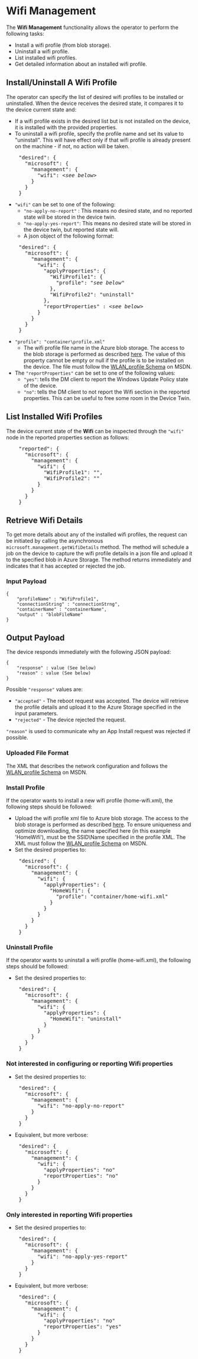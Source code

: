 # Wifi Management

The **Wifi Management** functionality allows the operator to perform the following tasks:
- Install a wifi profile (from blob storage).
- Uninstall a wifi profile.
- List installed wifi profiles.
- Get detailed information about an installed wifi profile.

## Install/Uninstall A Wifi Profile
The operator can specify the list of desired wifi profiles to be installed or uninstalled. When the device receives the desired state, it compares it to the device current state and:
- If a wifi profile exists in the desired list but is not installed on the device, it is installed with the provided properties.
- To uninstall a wifi profile, specify the profile name and set its value to "uninstall". This will have effect only if that wifi profile is already present on the machine - if not, no action will be taken.

<pre>
    "desired": {
      "microsoft": {
        "management": {
          "wifi": &lt;<i>see below</i>&gt;
        }
      }
    }
</pre>

- ```"wifi"``` can be set to one of the following:
    - ```"no-apply-no-report"``` : This means no desired state, and no reported state will be stored in the device twin.
  - ```"no-apply-yes-report"```: This means no desired state will be stored in the device twin, but reported state will.
  - A json object of the following format:

<pre>
    "desired": {
      "microsoft": {
        "management": {
          "wifi": {
            "applyProperties": {
              "WifiProfile1": {
                "profile": "<i>see below</i>"
              },
              "WifiProfile2": "uninstall"
            },
            "reportProperties" : &lt;<i>see below</i>&gt;
          }
        }
      }
    }
</pre>

- `"profile": "container\profile.xml"`
  - The wifi profile file name in the Azure blob storage. The access to the blob storage is performed as described [here](blob-storage.md). The value of this property cannot be empty or null if the profile is to be installed on the device.  The file must follow the [WLAN_profile Schema](http://go.microsoft.com/fwlink/p/?LinkId=325608) on MSDN.
- The ```"reportProperties"``` can be set to one of the following values:
  - ```"yes"```: tells the DM client to report the Windows Update Policy state of the device.
  - ```"no"```: tells the DM client to not report the Wifi section in the reported properties. This can be useful to free some room in the Device Twin.

## List Installed Wifi Profiles
The device current state of the **Wifi** can be inspected through the ```"wifi"``` node in the reported properties section as follows:

<pre>
    "reported": {
      "microsoft": {
        "management": {
          "wifi": {
            "WifiProfile1": "",
            "WifiProfile2": ""
          }
        }
      }
    }
</pre>

## Retrieve Wifi Details
To get more details about any of the installed wifi profiles, the request can be initiated by calling the asynchronous `microsoft.management.getWifiDetails` method.
The method will schedule a job on the device to capture the wifi profile details in a json file and upload it to the specified blob in Azure Storage.
The method returns immediately and indicates that it has accepted or rejected the job.

### Input Payload 
```
{
    "profileName" : "WifiProfile1",
    "connectionString" : "connectionStrng",
    "containerName" : "containerName",
    "output" : "blobFileName"
}
````

## Output Payload
The device responds immediately with the following JSON payload:

```
{
    "response" : value (See below)
    "reason" : value (See below)
}
```

Possible `"response"` values are: 
- `"accepted"` - The reboot request was accepted. The device will retrieve the profile details and upload it to the Azure Storage specified in the input parameters.
- `"rejected"` - The device rejected the request.

`"reason"` is used to communicate why an App Install request was rejected if possible.

### Uploaded File Format
The XML that describes the network configuration and follows the [WLAN_profile Schema](http://go.microsoft.com/fwlink/p/?LinkId=325608) on MSDN.

### Install Profile

If the operator wants to install a new wifi profile (home-wifi.xml), the following steps should be followed:
- Upload the wifi profile xml file to Azure blob storage. The access to the blob storage is performed as described [here](blob-storage.md). To ensure uniqueness and optimize downloading, the name specified here (in this example 'HomeWifi'), must be the SSID\Name specified in the profile XML.  The XML must follow the [WLAN_profile Schema](http://go.microsoft.com/fwlink/p/?LinkId=325608) on MSDN.
- Set the desired properties to:
<pre>
    "desired": {
      "microsoft": {
        "management": {
          "wifi": {
            "applyProperties": {
              "HomeWifi": {
                "profile": "container/home-wifi.xml"
              }
            }
          }
        }
      }
    }
</pre>

### Uninstall Profile

If the operator wants to uninstall a wifi profile (home-wifi.xml), the following steps should be followed:
- Set the desired properties to:
<pre>
    "desired": {
      "microsoft": {
        "management": {
          "wifi": {
            "applyProperties": {
              "HomeWifi": "uninstall"
            }
          }
        }
      }
    }
</pre>

### Not interested in configuring or reporting Wifi properties
- Set the desired properties to:
<pre>
    "desired": {
      "microsoft": {
        "management": {
          "wifi": "no-apply-no-report"
        }
      }
    }
</pre>
- Equivalent, but more verbose:
<pre>
    "desired": {
      "microsoft": {
        "management": {
          "wifi": {
            "applyProperties": "no"
            "reportProperties": "no"
          }
        }
      }
    }
</pre>

### Only interested in reporting Wifi properties

- Set the desired properties to:
<pre>
    "desired": {
      "microsoft": {
        "management": {
          "wifi": "no-apply-yes-report"
        }
      }
    }
</pre>
- Equivalent, but more verbose:
<pre>
    "desired": {
      "microsoft": {
        "management": {
          "wifi": {
            "applyProperties": "no"
            "reportProperties": "yes"
          }
        }
      }
    }
</pre>
